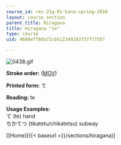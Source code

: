 ```yaml
---
course_id: res-21g-01-kana-spring-2010
layout: course_section
parent_title: Hiragana
title: Hiragana "te"
type: course
uid: 460deff8da72cb512349283f57f77557

---
```


![0438.gif](/coursemedia/res-21g-01-kana-spring-2010/531b6428941621670ec359ec4f660d62_0438.gif)

**Stroke order:** ([MOV](http://www.archive.org/download/MITRES21F.01S10_HIRAGANA_CHARACTERS/0438.mov))

**Printed form:** て

**Reading:** te

**Usage Examples:**  
て (te) hand  
ちかてつ (tikatetu/chikatetsu) subway

  
\[[Home]({{< baseurl >}}/sections/hiragana)\]
